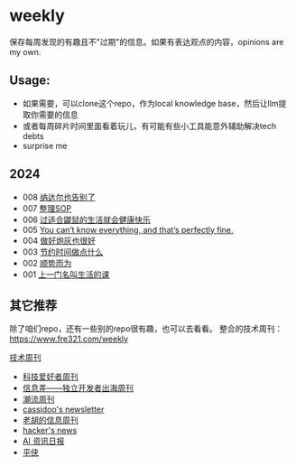# weekly

保存每周发现的有趣且不"过期"的信息。如果有表达观点的内容，opinions are my own.


## Usage:
- 如果需要，可以clone这个repo，作为local knowledge base，然后让llm提取你需要的信息
- 或者每周碎片时间里面看着玩儿，有可能有些小工具能意外辅助解决tech debts
- surprise me


## 2024
- 008 [纳达尔也告别了](docs/issue-8.md)
- 007 [整理SOP](docs/issue-7.md)
- 006 [过适合鼹鼠的生活就会健康快乐](docs/issue-6.md)
- 005 [You can’t know everything, and that’s perfectly fine. ](docs/issue-5.md)
- 004 [做好炮灰也很好](docs/issue-4.md)
- 003 [节约时间做点什么](docs/issue-3.md)
- 002 [顺势而为](docs/issue-2.md)
- 001 [上一门名叫生活的课](docs/issue-1.md)


## 其它推荐
除了咱们repo，还有一些别的repo很有趣，也可以去看看。
整合的技术周刊：https://www.fre321.com/weekly

[技术周刊](https://github.com/Geekhyt/weekly?tab=readme-ov-file)

- [科技爱好者周刊](https://github.com/ruanyf/weekly/tree/master)
- [信息差——独立开发者出海周刊](https://gapis.money/)
- [潮流周刊](https://weekly.tw93.fun/)
- [cassidoo's newsletter](https://buttondown.com/cassidoo/archive)
- [老胡的信息周刊](https://weekly.howie6879.com/)
- [hacker's news](https://www.daemonology.net/hn-daily/?utm_source=gapis.money)
- [AI 资讯日报](https://gorden-sun.notion.site/527689cd2b294e60912f040095e803c5?v=4f6cc12006c94f47aee4dc909511aeb5)
- [平侠](https://www.yuque.com/zenany)


